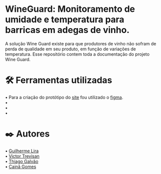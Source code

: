 # WineGuard: Monitoramento de umidade e temperatura para barricas em adegas de vinho.
  A solução Wine Guard existe para que produtores de vinho não sofram de perda de qualidade em seu produto, em função de variações de temperatura. Esse repositório contem toda a documentação do projeto Wine Guard.

# 🛠️ Ferramentas utilizadas
  • Para a criação do protótipo do [site](https://www.figma.com/design/PClaMrGiZSulzj4Wc8izj3/Untitled?node-id=0-1&node-type=CANVAS) fou utilizado o [figma](https://www.figma.com/). <br>
  • <br>
  • <br>
  • <br>

# ✒️ Autores
  • [Guilherme Lira](https://github.com/guilhermeLira10) <br>
  • [Victor Trevisan](https://github.com/gitVictorTrevisan) <br>
  • [Thiago Galvão](https://github.com/ThGalvaon) <br>
  • [Cainã Gomes](https://github.com/cainaGomesDS) <br>
